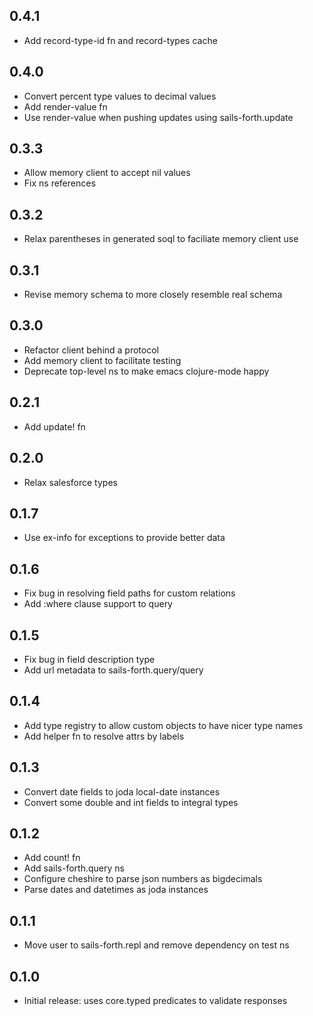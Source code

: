 ## 0.4.1

* Add record-type-id fn and record-types cache

## 0.4.0

* Convert percent type values to decimal values
* Add render-value fn
* Use render-value when pushing updates using sails-forth.update

## 0.3.3

* Allow memory client to accept nil values
* Fix ns references

## 0.3.2

* Relax parentheses in generated soql to faciliate memory client use

## 0.3.1

* Revise memory schema to more closely resemble real schema

## 0.3.0

* Refactor client behind a protocol
* Add memory client to facilitate testing
* Deprecate top-level ns to make emacs clojure-mode happy

## 0.2.1

* Add update! fn

## 0.2.0

* Relax salesforce types

## 0.1.7

* Use ex-info for exceptions to provide better data

## 0.1.6

* Fix bug in resolving field paths for custom relations
* Add :where clause support to query

## 0.1.5

* Fix bug in field description type
* Add url metadata to sails-forth.query/query

## 0.1.4

* Add type registry to allow custom objects to have nicer type names
* Add helper fn to resolve attrs by labels

## 0.1.3

* Convert date fields to joda local-date instances
* Convert some double and int fields to integral types

## 0.1.2

* Add count! fn
* Add sails-forth.query ns
* Configure cheshire to parse json numbers as bigdecimals
* Parse dates and datetimes as joda instances

## 0.1.1

* Move user to sails-forth.repl and remove dependency on test ns

## 0.1.0

* Initial release: uses core.typed predicates to validate responses
